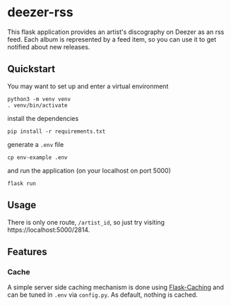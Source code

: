 # deezer-rss

This flask application provides an artist's discography on Deezer as
an rss feed. Each album is represented by a feed item, so you can use
it to get notified about new releases.

## Quickstart
You may want to set up and enter a virtual environment

    python3 -m venv venv
    . venv/bin/activate

install the dependencies

    pip install -r requirements.txt

generate a `.env` file

    cp env-example .env

and run the application (on your localhost on port 5000)

    flask run

## Usage
There is only one route, `/artist_id`, so just try visiting https://localhost:5000/2814.

## Features

### Cache
A simple server side caching mechanism is done using
[Flask-Caching](https://flask-caching.readthedocs.io/en/latest/index.html)
and can be tuned in `.env` via `config.py`. As default, nothing is
cached. 
